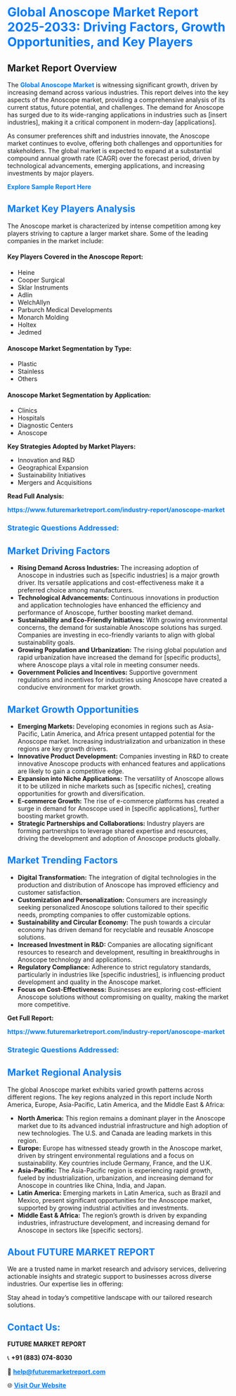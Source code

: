 <h1 style="color: #007BFF;">Global Anoscope Market Report 2025-2033: Driving Factors, Growth Opportunities, and Key Players</h1>

<section id="overview">
<h2>Market Report Overview</h2>
<p>The <a href="https://www.futuremarketreport.com/industry-report/anoscope-market" style="color: #007BFF; text-decoration: none;"><strong>Global Anoscope Market</strong></a> is witnessing significant growth, driven by increasing demand across various industries. This report delves into the key aspects of the Anoscope market, providing a comprehensive analysis of its current status, future potential, and challenges. The demand for Anoscope has surged due to its wide-ranging applications in industries such as [insert industries], making it a critical component in modern-day [applications].</p>
<p>As consumer preferences shift and industries innovate, the Anoscope market continues to evolve, offering both challenges and opportunities for stakeholders. The global market is expected to expand at a substantial compound annual growth rate (CAGR) over the forecast period, driven by technological advancements, emerging applications, and increasing investments by major players.</p>
</section>

<section id="overview">
<p><a href="https://www.futuremarketreport.com/request-sample/reportId=125224" style="color: #007BFF; text-decoration: none;"><strong>Explore Sample Report Here</strong></a></p>
</section>

<section id="key-players">
<h2 style="color: #007BFF;">Market Key Players Analysis</h2>
<p>The Anoscope market is characterized by intense competition among key players striving to capture a larger market share. Some of the leading companies in the market include:</p>
<h4>Key Players Covered in the Anoscope Report:</h4>
<ul><li>Heine</li><li>Cooper Surgical</li><li>Sklar Instruments</li><li>Adlin</li><li>WelchAllyn</li><li>Parburch Medical Developments</li><li>Monarch Molding</li><li>Holtex</li><li>Jedmed</li></ul>
<h4>Anoscope Market Segmentation by Type:</h4>
<ul><li>Plastic</li><li>Stainless</li><li>Others</li></ul>

<h4>Anoscope Market Segmentation by Application:</h4>
<ul><li>Clinics</li><li>Hospitals</li><li>Diagnostic Centers</li><li>Anoscope</li></ul>
<p><strong>Key Strategies Adopted by Market Players:</strong></p>
<ul>
<li>Innovation and R&D</li>
<li>Geographical Expansion</li>
<li>Sustainability Initiatives</li>
<li>Mergers and Acquisitions</li>
</ul>
</section>

<section>
<p><strong>Read Full Analysis: </strong></p><a href="https://www.futuremarketreport.com/industry-report/anoscope-market" style="color: #007BFF; text-decoration: none;"><strong>https://www.futuremarketreport.com/industry-report/anoscope-market</strong></a>
<h3 style="color: #007BFF;">Strategic Questions Addressed:</h3>
</section>

<section id="driving-factors">
<h2 style="color: #007BFF;">Market Driving Factors</h2>
<ul>
<li><strong>Rising Demand Across Industries:</strong> The increasing adoption of Anoscope in industries such as [specific industries] is a major growth driver. Its versatile applications and cost-effectiveness make it a preferred choice among manufacturers.</li>
<li><strong>Technological Advancements:</strong> Continuous innovations in production and application technologies have enhanced the efficiency and performance of Anoscope, further boosting market demand.</li>
<li><strong>Sustainability and Eco-Friendly Initiatives:</strong> With growing environmental concerns, the demand for sustainable Anoscope solutions has surged. Companies are investing in eco-friendly variants to align with global sustainability goals.</li>
<li><strong>Growing Population and Urbanization:</strong> The rising global population and rapid urbanization have increased the demand for [specific products], where Anoscope plays a vital role in meeting consumer needs.</li>
<li><strong>Government Policies and Incentives:</strong> Supportive government regulations and incentives for industries using Anoscope have created a conducive environment for market growth.</li>
</ul>
</section>

<section id="growth-opportunities">
<h2 style="color: #007BFF;">Market Growth Opportunities</h2>
<ul>
<li><strong>Emerging Markets:</strong> Developing economies in regions such as Asia-Pacific, Latin America, and Africa present untapped potential for the Anoscope market. Increasing industrialization and urbanization in these regions are key growth drivers.</li>
<li><strong>Innovative Product Development:</strong> Companies investing in R&D to create innovative Anoscope products with enhanced features and applications are likely to gain a competitive edge.</li>
<li><strong>Expansion into Niche Applications:</strong> The versatility of Anoscope allows it to be utilized in niche markets such as [specific niches], creating opportunities for growth and diversification.</li>
<li><strong>E-commerce Growth:</strong> The rise of e-commerce platforms has created a surge in demand for Anoscope used in [specific applications], further boosting market growth.</li>
<li><strong>Strategic Partnerships and Collaborations:</strong> Industry players are forming partnerships to leverage shared expertise and resources, driving the development and adoption of Anoscope products globally.</li>
</ul>
</section>

<section id="trending-factors">
<h2 style="color: #007BFF;">Market Trending Factors</h2>
<ul>
<li><strong>Digital Transformation:</strong> The integration of digital technologies in the production and distribution of Anoscope has improved efficiency and customer satisfaction.</li>
<li><strong>Customization and Personalization:</strong> Consumers are increasingly seeking personalized Anoscope solutions tailored to their specific needs, prompting companies to offer customizable options.</li>
<li><strong>Sustainability and Circular Economy:</strong> The push towards a circular economy has driven demand for recyclable and reusable Anoscope solutions.</li>
<li><strong>Increased Investment in R&D:</strong> Companies are allocating significant resources to research and development, resulting in breakthroughs in Anoscope technology and applications.</li>
<li><strong>Regulatory Compliance:</strong> Adherence to strict regulatory standards, particularly in industries like [specific industries], is influencing product development and quality in the Anoscope market.</li>
<li><strong>Focus on Cost-Effectiveness:</strong> Businesses are exploring cost-efficient Anoscope solutions without compromising on quality, making the market more competitive.</li>
</ul>
</section>

<section>
<p><strong>Get Full Report: </strong></p><a href="https://www.futuremarketreport.com/industry-report/anoscope-market" style="color: #007BFF; text-decoration: none;"><strong>https://www.futuremarketreport.com/industry-report/anoscope-market</strong></a>
<h3 style="color: #007BFF;">Strategic Questions Addressed:</h3>
</section>


<section id="regional-analysis">
<h2 style="color: #007BFF;">Market Regional Analysis</h2>
<p>The global Anoscope market exhibits varied growth patterns across different regions. The key regions analyzed in this report include North America, Europe, Asia-Pacific, Latin America, and the Middle East & Africa:</p>
<ul>
<li><strong>North America:</strong> This region remains a dominant player in the Anoscope market due to its advanced industrial infrastructure and high adoption of new technologies. The U.S. and Canada are leading markets in this region.</li>
<li><strong>Europe:</strong> Europe has witnessed steady growth in the Anoscope market, driven by stringent environmental regulations and a focus on sustainability. Key countries include Germany, France, and the U.K.</li>
<li><strong>Asia-Pacific:</strong> The Asia-Pacific region is experiencing rapid growth, fueled by industrialization, urbanization, and increasing demand for Anoscope in countries like China, India, and Japan.</li>
<li><strong>Latin America:</strong> Emerging markets in Latin America, such as Brazil and Mexico, present significant opportunities for the Anoscope market, supported by growing industrial activities and investments.</li>
<li><strong>Middle East & Africa:</strong> The region’s growth is driven by expanding industries, infrastructure development, and increasing demand for Anoscope in sectors like [specific sectors].</li>
</ul>
</section>

<footer>
<h2 style="color: #007BFF;">About FUTURE MARKET REPORT</h2>
<p>We are a trusted name in market research and advisory services, delivering actionable insights and strategic support to businesses across diverse industries. Our expertise lies in offering:</p>

<p>Stay ahead in today’s competitive landscape with our tailored research solutions.</p>

<h2 style="color: #007BFF;">Contact Us:</h2>
<p><strong>FUTURE MARKET REPORT</strong></p>
<p>📞 <strong>+91 (883) 074-8030</strong></p>
<p>📧 <strong><a href="mailto:help@futuremarketreport.com" style="color: #007BFF;">help@futuremarketreport.com</a></strong></p>
<p>🌐 <strong><a href="https://www.futuremarketreport.com/" style="color: #007BFF;">Visit Our Website</a></strong></p>
</footer>